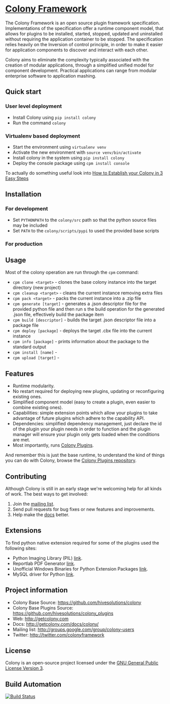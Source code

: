 # [Colony Framework](http://getcolony.com)
The Colony Framework is an open source plugin framework specification. Implementations of the specification offer a runtime component model, that allows for plugins to be installed, started, stopped, updated and uninstalled without requiring the application container to be stopped. The specification relies heavily on the Inversion of control principle, in order to make it easier for application components to discover and interact with each other.

Colony aims to eliminate the complexity typically associated with the creation of modular applications, through a simplified unified model for component development. Practical applications can range from modular enterprise software to application mashing.

## Quick start

### User level deployment

* Install Colony using ``pip install colony``
* Run the command ``colony``

### Virtualenv based deployment

* Start the environment using ``virtualenv venv``
* Activate the new environment with ``source venv/bin/activate``
* Install colony in the system using ``pip install colony``
* Deploy the console package using ``cpm install console``

To actually do something useful look into [How to Establish your Colony in 3 Easy Steps](http://getcolony.com/docs/colony/documentation_how_to_establish_your_colony_in_3_easy_steps.html)

## Installation

### For development

* Set `PYTHONPATH` to the `colony/src` path so that the python source files may be included
* Set `PATH` to the `colony/scripts/pypi` to used the provided base scripts

### For production

## Usage

Most of the colony operation are run through the `cpm` command:

* `cpm clone <target>` - clones the base colony instance into the target directory (new project)
* `cpm cleanup <target>` - cleans the current instance removing extra files
* `cpm pack <target>` - packs the current instance into a .zip file
* `cpm generate [target]` - generates a .json descriptor file for the provided python file and then run s
the build operation for the generated .json file, effectively build the package item
* `cpm build [descriptor]` - builds the target .json descriptor file into a package file
* `cpm deploy [package]` - deploys the target .cbx file into the current instance
* `cpm info [package]` - prints information about the package to the standard output
* `cpm install [name]` -
* `cpm upload [target]` -

## Features

* Runtime modularity.
* No restart required for deploying new plugins, updating or reconfiguring existing ones.
* Simplified component model (easy to create a plugin, even easier to combine existing ones).
* Capabilities: simple extension points which allow your plugins to take advantage of future plugins which adhere to the capability API.
* Dependencies: simplified dependency management, just declare the id of the plugin your plugin needs in order to function and the plugin manager will ensure your plugin only gets loaded when the conditions are met.
* Most importantly, runs [Colony Plugins](https://github.com/hivesolutions/colony_plugins).

And remember this is just the base runtime, to understand the kind of things you can do with Colony, browse the [Colony Plugins repository](https://github.com/hivesolutions/colony_plugins).

## Contributing

Although Colony is still in an early stage we're welcoming help for all kinds of work.
The best ways to get involved:

1. Join the [mailing list](http://groups.google.com/group/colony-users).
2. Send pull requests for bug fixes or new features and improvements.
3. Help make the [docs](http://getcolony.com/docs/colony/) better.

## Extensions

To find python native extension required for some of the plugins used the following sites:

* Python Imaging Library (PIL) [link](http://www.pythonware.com/products/pil/).
* Reportlab PDF Generator [link](http://www.reportlab.com/).
* Unofficial Windows Binaries for Python Extension Packages [link](http://www.lfd.uci.edu/~gohlke/pythonlibs/).
* MySQL driver for Python [link](http://sourceforge.net/projects/mysql-python/).

## Project information

* Colony Base Source: https://github.com/hivesolutions/colony
* Colony Base Plugins Source: https://github.com/hivesolutions/colony_plugins
* Web: http://getcolony.com
* Docs: http://getcolony.com/docs/colony/
* Mailing list: http://groups.google.com/group/colony-users
* Twitter: http://twitter.com/colonyframework

## License

Colony is an open-source project licensed under the [GNU General Public License Version 3](http://www.gnu.org/licenses/gpl.html).

## Build Automation

[![Build Status](https://travis-ci.org/hivesolutions/colony.png?branch=master)](https://travis-ci.org/hivesolutions/colony)
